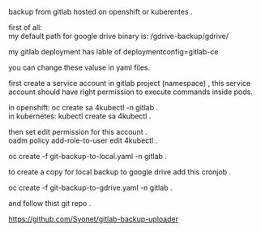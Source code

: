 backup from gitlab hosted on openshift or kuberentes .  

first of all:   
my default path for google drive binary is:
/gdrive-backup/gdrive/

my gitlab deployment has lable of deploymentconfig=gitlab-ce

you can change these valuse in yaml files.



first create a service account in gitlab project (namespace) , this service account should have right permission to execute commands inside pods.

in openshift: oc create sa 4kubectl -n gitlab .  
in kubernetes: kubectl create sa 4kubectl .  

then set edit permission for this account .  
oadm policy add-role-to-user edit 4kubectl .  

oc create -f git-backup-to-local.yaml -n gitlab .  


to create a copy for local backup to google drive add this cronjob .  


oc create -f git-backup-to-gdrive.yaml -n gitlab .  

and follow thist git repo .   

https://github.com/Syonet/gitlab-backup-uploader
